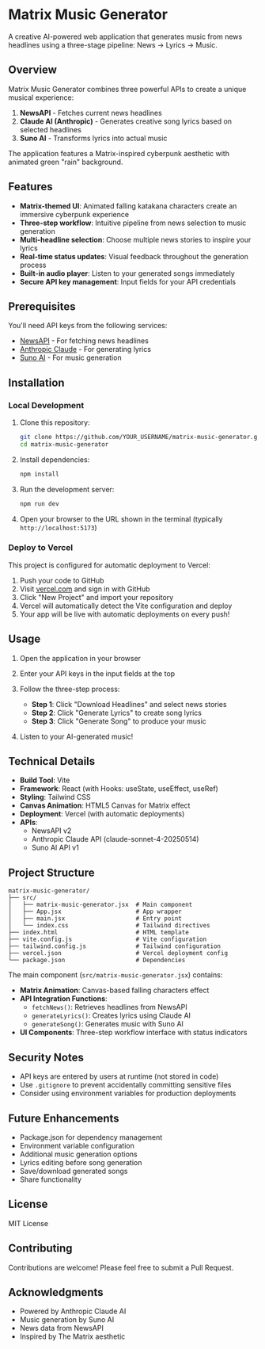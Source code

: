 # Matrix Music Generator

A creative AI-powered web application that generates music from news headlines using a three-stage pipeline: News → Lyrics → Music.

## Overview

Matrix Music Generator combines three powerful APIs to create a unique musical experience:

1. **NewsAPI** - Fetches current news headlines
2. **Claude AI (Anthropic)** - Generates creative song lyrics based on selected headlines
3. **Suno AI** - Transforms lyrics into actual music

The application features a Matrix-inspired cyberpunk aesthetic with animated green "rain" background.

## Features

- **Matrix-themed UI**: Animated falling katakana characters create an immersive cyberpunk experience
- **Three-step workflow**: Intuitive pipeline from news selection to music generation
- **Multi-headline selection**: Choose multiple news stories to inspire your lyrics
- **Real-time status updates**: Visual feedback throughout the generation process
- **Built-in audio player**: Listen to your generated songs immediately
- **Secure API key management**: Input fields for your API credentials

## Prerequisites

You'll need API keys from the following services:

- [NewsAPI](https://newsapi.org/) - For fetching news headlines
- [Anthropic Claude](https://console.anthropic.com/) - For generating lyrics
- [Suno AI](https://suno.ai/) - For music generation

## Installation

### Local Development

1. Clone this repository:
   ```bash
   git clone https://github.com/YOUR_USERNAME/matrix-music-generator.git
   cd matrix-music-generator
   ```

2. Install dependencies:
   ```bash
   npm install
   ```

3. Run the development server:
   ```bash
   npm run dev
   ```

4. Open your browser to the URL shown in the terminal (typically `http://localhost:5173`)

### Deploy to Vercel

This project is configured for automatic deployment to Vercel:

1. Push your code to GitHub
2. Visit [vercel.com](https://vercel.com) and sign in with GitHub
3. Click "New Project" and import your repository
4. Vercel will automatically detect the Vite configuration and deploy
5. Your app will be live with automatic deployments on every push!

## Usage

1. Open the application in your browser

2. Enter your API keys in the input fields at the top

3. Follow the three-step process:
   - **Step 1**: Click "Download Headlines" and select news stories
   - **Step 2**: Click "Generate Lyrics" to create song lyrics
   - **Step 3**: Click "Generate Song" to produce your music

4. Listen to your AI-generated music!

## Technical Details

- **Build Tool**: Vite
- **Framework**: React (with Hooks: useState, useEffect, useRef)
- **Styling**: Tailwind CSS
- **Canvas Animation**: HTML5 Canvas for Matrix effect
- **Deployment**: Vercel (with automatic deployments)
- **APIs**:
  - NewsAPI v2
  - Anthropic Claude API (claude-sonnet-4-20250514)
  - Suno AI API v1

## Project Structure

```
matrix-music-generator/
├── src/
│   ├── matrix-music-generator.jsx  # Main component
│   ├── App.jsx                     # App wrapper
│   ├── main.jsx                    # Entry point
│   └── index.css                   # Tailwind directives
├── index.html                      # HTML template
├── vite.config.js                  # Vite configuration
├── tailwind.config.js              # Tailwind configuration
├── vercel.json                     # Vercel deployment config
└── package.json                    # Dependencies
```

The main component (`src/matrix-music-generator.jsx`) contains:

- **Matrix Animation**: Canvas-based falling characters effect
- **API Integration Functions**:
  - `fetchNews()`: Retrieves headlines from NewsAPI
  - `generateLyrics()`: Creates lyrics using Claude AI
  - `generateSong()`: Generates music with Suno AI
- **UI Components**: Three-step workflow interface with status indicators

## Security Notes

- API keys are entered by users at runtime (not stored in code)
- Use `.gitignore` to prevent accidentally committing sensitive files
- Consider using environment variables for production deployments

## Future Enhancements

- Package.json for dependency management
- Environment variable configuration
- Additional music generation options
- Lyrics editing before song generation
- Save/download generated songs
- Share functionality

## License

MIT License

## Contributing

Contributions are welcome! Please feel free to submit a Pull Request.

## Acknowledgments

- Powered by Anthropic Claude AI
- Music generation by Suno AI
- News data from NewsAPI
- Inspired by The Matrix aesthetic
